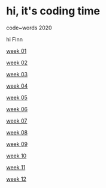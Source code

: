 # hi, it's coding time

code~words 2020

hi Finn

[week 01](https://github.com/FinnArundel/codewordsRMIT/tree/master/week_01)

[week 02](https://github.com/FinnArundel/codewordsRMIT/tree/master/week_02)

[week 03](https://github.com/FinnArundel/codewordsRMIT/tree/master/week_03)

[week 04](https://github.com/FinnArundel/codewordsRMIT/tree/master/week_04)

[week 05](https://github.com/FinnArundel/codewordsRMIT/tree/master/week_05)

[week 06](https://github.com/FinnArundel/codewordsRMIT/tree/master/week_06)

[week 07](https://github.com/FinnArundel/codewordsRMIT/tree/master/week_07)

[week 08](https://github.com/FinnArundel/codewordsRMIT/tree/master/week_08)

[week 09](https://github.com/FinnArundel/codewordsRMIT/tree/master/week_09)

[week 10](https://github.com/FinnArundel/codewordsRMIT/tree/master/week_10)

[week 11](https://github.com/FinnArundel/codewordsRMIT/tree/master/week_11)

[week 12](https://github.com/FinnArundel/codewordsRMIT/tree/master/week_12)
